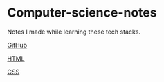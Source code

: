 # Computer-science-notes
Notes I made while learning these tech stacks.

[GitHub](https://github.com/Bhardwaj0412/Computer-science-notes/blob/main/Git%20and%20GitHub%20notes.pdf)

[HTML](https://github.com/Bhardwaj0412/Computer-science-notes/blob/main/WebDev%20Notes.pdf)

[CSS](https://github.com/Bhardwaj0412/Computer-science-notes/blob/main/WebDev%20Notes.pdf)


